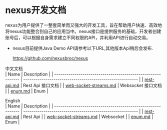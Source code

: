 #                       nexus开发文档

nexus为用户提供了一整套简单而又强大的开发工具，旨在帮助用户快速、高效地将nexus功能整合到自己的应用当中。nexus接口是提供服务的基础，开发者创建账号后，可以根据自身需求建立不同权限的API，并利用API进行自动交易。

- nexus目前提供Java Demo API请参考以下URL,其他版本Api稍后会发布.

  https://github.com/nexusbroc/nexus

中文文档    
| Name                                                         | Description                                               |
| ------------------------------------------------------------ | --------------------------------------------------------- |
| [rest-api.md](https://github.com/nexusbroc/nexus/blob/main/api-cn/restful-api.md) | Rest Api 接口文档                            |
| [web-socket-streams.md](https://github.com/nexusbroc/nexus/blob/main/api-cn/websocket.md) | Websocket 接口文档                 |
| [enum.md](https://github.com/nexusbroc/nexus/blob/main/api-en/enum.md) |  Enum                 |

English    
| Name                                                         | Description                                               |
| ------------------------------------------------------------ | --------------------------------------------------------- |
| [rest-api.md](https://github.com/nexusbroc/nexus/blob/main/api-en/restful-api.md) | Rest Api                             |
| [web-socket-streams.md](https://github.com/nexusbroc/nexus/blob/main/api-en/websocket.md) | Websocket                  |
| [enum.md](https://github.com/nexusbroc/nexus/blob/main/api-en/enum.md) |  Enum                 |
